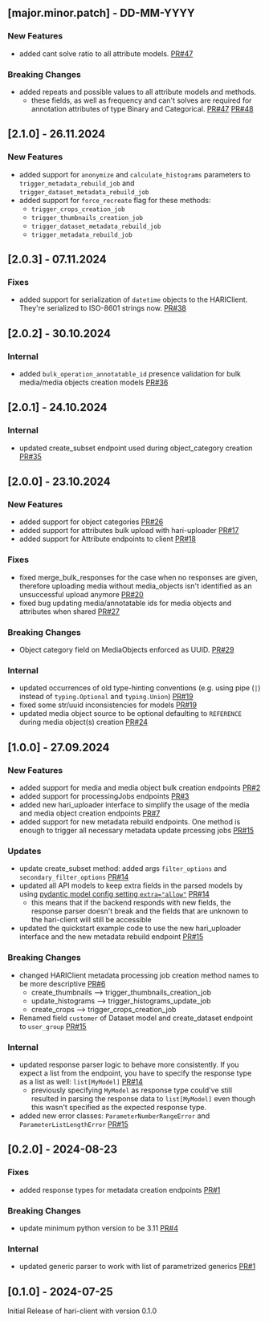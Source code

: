 ## [major.minor.patch] - DD-MM-YYYY

### New Features
- added cant solve ratio to all attribute models. [PR#47](https://github.com/quality-match/hari-client/pull/47)

### Breaking Changes

- added repeats and possible values to all attribute models and methods.
  - these fields, as well as frequency and can't solves are required for annotation attributes of type Binary and Categorical. [PR#47](https://github.com/quality-match/hari-client/pull/47) [PR#48](https://github.com/quality-match/hari-client/pull/48)

## [2.1.0] - 26.11.2024

### New Features

- added support for `anonymize` and `calculate_histograms` parameters to `trigger_metadata_rebuild_job` and `trigger_dataset_metadata_rebuild_job`
- added support for `force_recreate` flag for these methods:
  - `trigger_crops_creation_job`
  - `trigger_thumbnails_creation_job`
  - `trigger_dataset_metadata_rebuild_job`
  - `trigger_metadata_rebuild_job`

## [2.0.3] - 07.11.2024

### Fixes

- added support for serialization of `datetime` objects to the HARIClient. They're serialized to ISO-8601 strings now. [PR#38](https://github.com/quality-match/hari-client/pull/38)

## [2.0.2] - 30.10.2024

### Internal

- added `bulk_operation_annotatable_id` presence validation for bulk media/media objects creation models [PR#36](https://github.com/quality-match/hari-client/pull/36)

## [2.0.1] - 24.10.2024

### Internal

- updated create_subset endpoint used during object_category creation [PR#35](https://github.com/quality-match/hari-client/pull/35)

## [2.0.0] - 23.10.2024

### New Features

- added support for object categories [PR#26](https://github.com/quality-match/hari-client/pull/26)
- added support for attributes bulk upload with hari-uploader [PR#17](https://github.com/quality-match/hari-client/pull/17)
- added support for Attribute endpoints to client [PR#18](https://github.com/quality-match/hari-client/pull/18)

### Fixes

- fixed merge_bulk_responses for the case when no responses are given, therefore uploading media without media_objects isn't identified as an unsuccessful upload anymore [PR#20](https://github.com/quality-match/hari-client/pull/20)
- fixed bug updating media/annotatable ids for media objects and attributes when shared [PR#27](https://github.com/quality-match/hari-client/pull/27)

### Breaking Changes

- Object category field on MediaObjects enforced as UUID. [PR#29](https://github.com/quality-match/hari-client/pull/29)

### Internal

- updated occurrences of old type-hinting conventions (e.g. using pipe (`|`) instead of `typing.Optional` and `typing.Union`) [PR#19](https://github.com/quality-match/hari-client/pull/19)
- fixed some str/uuid inconsistencies for models [PR#19](https://github.com/quality-match/hari-client/pull/19)
- updated media object source to be optional defaulting to `REFERENCE` during media object(s) creation [PR#24](https://github.com/quality-match/hari-client/pull/24)

## [1.0.0] - 27.09.2024

### New Features

- added support for media and media object bulk creation endpoints [PR#2](https://github.com/quality-match/hari-client/pull/2)
- added support for processingJobs endpoints [PR#3](https://github.com/quality-match/hari-client/pull/3)
- added new hari_uploader interface to simplify the usage of the media and media object creation endpoints [PR#7](https://github.com/quality-match/hari-client/pull/7)
- added support for new metadata rebuild endpoints. One method is enough to trigger all necessary metadata update prcessing jobs [PR#15](https://github.com/quality-match/hari-client/pull/15)

### Updates

- update create_subset method: added args `filter_options` and `secondary_filter_options` [PR#14](https://github.com/quality-match/hari-client/pull/14)
- updated all API models to keep extra fields in the parsed models by using [pydantic model config setting `extra="allow"`](https://docs.pydantic.dev/latest/api/config/#pydantic.config.ConfigDict.extra) [PR#14](https://github.com/quality-match/hari-client/pull/14)
  - this means that if the backend responds with new fields, the response parser doesn't break and the fields that are unknown to the hari-client will still be accessible
- updated the quickstart example code to use the new hari_uploader interface and the new metadata rebuild endpoint [PR#15](https://github.com/quality-match/hari-client/pull/15)

### Breaking Changes

- changed HARIClient metadata processing job creation method names to be more descriptive [PR#6](https://github.com/quality-match/hari-client/pull/6)
  - create_thumbnails --> trigger_thumbnails_creation_job
  - update_histograms --> trigger_histograms_update_job
  - create_crops --> trigger_crops_creation_job
- Renamed field `customer` of Dataset model and create_dataset endpoint to `user_group` [PR#15](https://github.com/quality-match/hari-client/pull/15)

### Internal

- updated response parser logic to behave more consistently. If you expect a list from the endpoint, you have to specify the response type as a list as well: `list[MyModel]` [PR#14](https://github.com/quality-match/hari-client/pull/14)
  - previously specifying `MyModel` as response type could've still resulted in parsing the response data to `list[MyModel]` even though this wasn't specified as the expected response type.
- added new error classes: `ParameterNumberRangeError` and `ParameterListLengthError` [PR#15](https://github.com/quality-match/hari-client/pull/15)

## [0.2.0] - 2024-08-23

### Fixes

- added response types for metadata creation endpoints [PR#1](https://github.com/quality-match/hari-client/pull/1)

### Breaking Changes

- update minimum python version to be 3.11 [PR#4](https://github.com/quality-match/hari-client/pull/4)

### Internal

- updated generic parser to work with list of parametrized generics [PR#1](https://github.com/quality-match/hari-client/pull/1)

## [0.1.0] - 2024-07-25

Initial Release of hari-client with version 0.1.0
